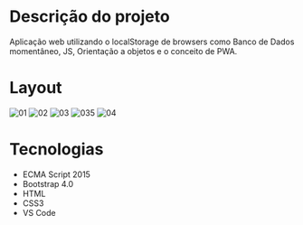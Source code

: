 # Descrição do projeto
Aplicação web utilizando o localStorage de browsers como Banco de Dados momentâneo, JS, Orientação a objetos e o conceito de PWA.
# Layout
![01](https://user-images.githubusercontent.com/39563063/85459606-bc6a2f80-b578-11ea-95fd-c7c5e72b0d3b.png)
![02](https://user-images.githubusercontent.com/39563063/85459628-c2601080-b578-11ea-9e51-5e1fa947be01.png)
![03](https://user-images.githubusercontent.com/39563063/85459666-cb50e200-b578-11ea-80ee-5ed7cc9797c2.png)
![035](https://user-images.githubusercontent.com/39563063/85459684-d1df5980-b578-11ea-9c0b-c16ff6423222.png)
![04](https://user-images.githubusercontent.com/39563063/85459697-d6a40d80-b578-11ea-9e1a-fdad59248dab.png)
# Tecnologias
  - ECMA Script 2015
  - Bootstrap 4.0
  - HTML
  - CSS3 
  - VS Code
